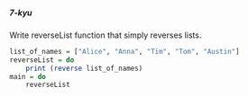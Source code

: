 ##### 7-kyu

Write reverseList function that simply reverses lists.
```Haskell
list_of_names = ["Alice", "Anna", "Tim", "Tom", "Austin"]
reverseList = do
	print (reverse list_of_names)
main = do
	reverseList
```
